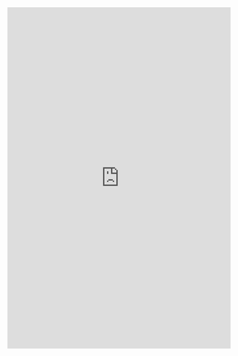<iframe width="100%" height="770" frameborder="0"
  src="https://observablehq.com/embed/@tiago-oliveira-ws/vega-lite-api-exercicios-2023@125?cells=exerc1%2Cexerc2"></iframe>
